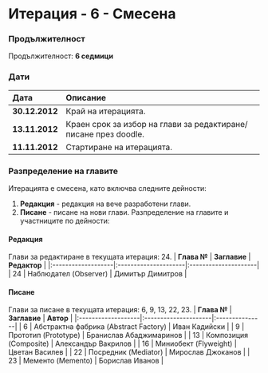 # Итерация - 6 - Смесена #

### Продължителност ###

Продължителност: **6 седмици**

### Дати ###

| **Дата** | **Описание** |
|:-------------|:---------------------|
| **30.12.2012** | Край на итерацията. |
| **13.11.2012** | Краен срок за избор на глави за редактиране/писане през doodle. |
| **11.11.2012** | Стартиране на итерацията.|


### Разпределение на главите ###
Итерацията е смесена, като включва следните дейности:
  1. **Редакция** - редакция на вече разработени глави.
  1. **Писане** - писане на нови глави.
Разпределение на главите и участниците по дейности:


#### Редакция ####
Глави за редактиране в текущата итерация: 24.
| **Глава №** | **Заглавие** | **Редактор** |
|:-------------------|:---------------------|:---------------------|
| 24 | Наблюдател (Observer)  | Димитър Димитров |


#### Писане ####
Глави за писане в текущата итерация: 6, 9, 13, 22, 23.
| **Глава №** | **Заглавие** | **Автор** |
|:-------------------|:---------------------|:---------------|
| 6 | Абстрактна фабрика (Abstract Factory)  | Иван Кадийски |
| 9 | Прототип (Prototype) | Бранислав Абаджимаринов |
| 13 | Композиция (Composite) | Александър Вакрилов |
| 16 | Миниобект (Flyweight) | Цветан Василев |
| 22 | Посредник (Mediator) | Мирослав Джоканов |
| 23 | Мементо (Memento) | Борислав Иванов |